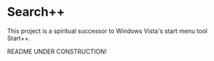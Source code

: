 # Search++

This project is a spiritual successor to Windows Vista's start menu tool Start++.

README UNDER CONSTRUCTION!
